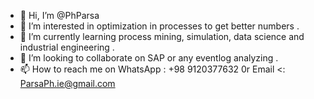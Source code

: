 - 👋 Hi, I’m @PhParsa
- 👀 I’m interested in optimization in processes to get better numbers .
- 🌱 I’m currently learning process mining, simulation, data science and industrial engineering .
- 💞️ I’m looking to collaborate on SAP or any eventlog analyzing .
- 📫 How to reach me on WhatsApp : +98 9120377632
                        0r Email <: ParsaPh.ie@gmail.com
<!---
PhParsa/PhParsa is a ✨ special ✨ repository because its `README.md` (this file) appears on your GitHub profile.
You can click the Preview link to take a look at your changes.
--->
